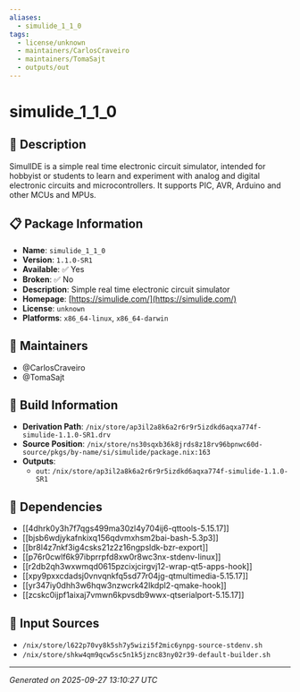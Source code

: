 ```yaml
---
aliases:
  - simulide_1_1_0
tags:
  - license/unknown
  - maintainers/CarlosCraveiro
  - maintainers/TomaSajt
  - outputs/out
---
```


# simulide_1_1_0

## 📝 Description

SimulIDE is a simple real time electronic circuit simulator, intended for hobbyist or students
to learn and experiment with analog and digital electronic circuits and microcontrollers.
It supports PIC, AVR, Arduino and other MCUs and MPUs.


## 📋 Package Information

- **Name**: `simulide_1_1_0`
- **Version**: `1.1.0-SR1`
- **Available**: ✅ Yes
- **Broken**: ✅ No
- **Description**: Simple real time electronic circuit simulator
- **Homepage**: [https://simulide.com/](https://simulide.com/)
- **License**: `unknown`
- **Platforms**: `x86_64-linux`, `x86_64-darwin`
## 👥 Maintainers

- @CarlosCraveiro
- @TomaSajt


## 🔧 Build Information

- **Derivation Path**: `/nix/store/ap3il2a8k6a2r6r9r5izdkd6aqxa774f-simulide-1.1.0-SR1.drv`
- **Source Position**: `/nix/store/ns30sqxb36k8jrds8z18rv96bpnwc60d-source/pkgs/by-name/si/simulide/package.nix:163`
- **Outputs**:
  - `out`:  `/nix/store/ap3il2a8k6a2r6r9r5izdkd6aqxa774f-simulide-1.1.0-SR1`

## 🔗 Dependencies

- [[4dhrk0y3h7f7qgs499ma30zl4y704ij6-qttools-5.15.17]]
- [[bjsb6wdjykafnkixq156qdvmxhsm2bai-bash-5.3p3]]
- [[br8l4z7nkf3ig4csks21z2z16ngpsldk-bzr-export]]
- [[p76r0cwlf6k97ibprrpfd8xw0r8wc3nx-stdenv-linux]]
- [[r2db2qh3wxwmqd0615pzcixjcirgvj12-wrap-qt5-apps-hook]]
- [[xpy9pxxcdadsj0vnvqnkfq5sd77r04jg-qtmultimedia-5.15.17]]
- [[yr347iy0dhh3w6hqw3nzwcrk42lkdpl2-qmake-hook]]
- [[zcskc0ijpf1aixaj7vmwn6kpvsdb9wwx-qtserialport-5.15.17]]

## 📁 Input Sources

- `/nix/store/l622p70vy8k5sh7y5wizi5f2mic6ynpg-source-stdenv.sh`
- `/nix/store/shkw4qm9qcw5sc5n1k5jznc83ny02r39-default-builder.sh`

---
*Generated on 2025-09-27 13:10:27 UTC*
